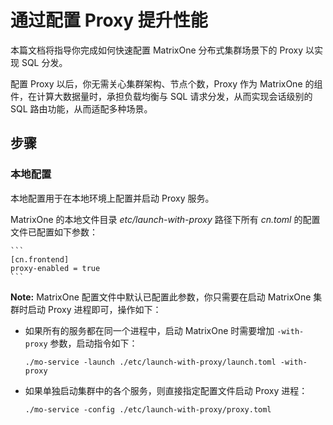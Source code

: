 # 通过配置 Proxy 提升性能

本篇文档将指导你完成如何快速配置 MatrixOne 分布式集群场景下的 Proxy 以实现 SQL 分发。

配置 Proxy 以后，你无需关心集群架构、节点个数，Proxy 作为 MatrixOne 的组件，在计算大数据量时，承担负载均衡与 SQL 请求分发，从而实现会话级别的 SQL 路由功能，从而适配多种场景。

## 步骤

### 本地配置

本地配置用于在本地环境上配置并启动 Proxy 服务。

MatrixOne 的本地文件目录 *etc/launch-with-proxy* 路径下所有 *cn.toml* 的配置文件已配置如下参数：

    ```
    [cn.frontend]
    proxy-enabled = true
    ```

__Note:__ MatrixOne 配置文件中默认已配置此参数，你只需要在启动 MatrixOne 集群时启动 Proxy 进程即可，操作如下：

- 如果所有的服务都在同一个进程中，启动 MatrixOne 时需要增加 `-with-proxy` 参数，启动指令如下：

   ```
   ./mo-service -launch ./etc/launch-with-proxy/launch.toml -with-proxy
   ```

- 如果单独启动集群中的各个服务，则直接指定配置文件启动 Proxy 进程：

   ```
   ./mo-service -config ./etc/launch-with-proxy/proxy.toml
   ```
